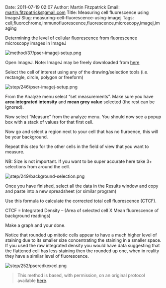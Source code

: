 Date: 2011-07-19 02:07
Author: Martin Fitzpatrick
Email: martin.fitzpatrick@gmail.com
Title: Measuring cell fluorescence using ImageJ
Slug: measuring-cell-fluorescence-using-imagej
Tags: cell,fluorochrome,immunofluorescence,fluorescence,microscopy,imagej,imaging

Determining the level of cellular fluorescence from fluorescence microscopy images in ImageJ


![method/37/pser-imagej-setup.png](/images/method/37/pser-imagej-setup.png)








Open ImageJ. Note: ImageJ may be freely downloaded from [here](http://rsbweb.nih.gov/ij/download.html)



Select the cell of interest using any of the drawing/selection tools (i.e. rectangle, circle, polygon or freeform)

![step/246/pser-imagej-setup.png](/images/step/246/pser-imagej-setup.png)



From the Analyze menu select “set measurements”. Make sure you have **area integrated intensity** and **mean grey value** selected (the rest can be ignored).



Now select “Measure” from the analyze menu. You should now see a popup box with a stack of values for that first cell.



Now go and select a region next to your cell that has no fluroence, this will be your background.

Repeat this step for the other cells in the field of view that you want to measure.

NB: Size is not important. If you want to be super accurate here take 3+ selections from around the cell. 

![step/249/background-selection.png](/images/step/249/background-selection.png)



Once you have finished, select all the data in the Results window and copy and paste into a new spreadsheet (or similar program)



Use this formula to calculate the corrected total cell fluorescence (CTCF).

CTCF = Integrated Density – (Area of selected cell  X Mean fluorescence of background readings)





Make a graph and your done. 

Notice that rounded up mitotic cells appear to have a much higher level of staining due to its smaller size concentrating the staining in a smaller space. If you used the raw integrated density you would have data suggesting that the flattened cell has less staining then the rounded up one, when in reality they have a similar level of fluorescence.

![step/252/psercdkexcel.png](/images/step/252/psercdkexcel.png)







>This method is based, with permission, on an original protocol available [here](http://sciencetechblog.com/2011/05/24/measuring-cell-fluorescence-using-imagej/).

